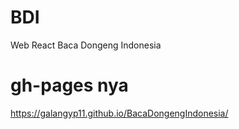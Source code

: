 # BDI
Web React Baca Dongeng Indonesia

# gh-pages nya
https://galangyp11.github.io/BacaDongengIndonesia/

